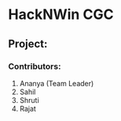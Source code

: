 # HackNWin CGC
## Project:


### Contributors:
1) Ananya (Team Leader)
2) Sahil
3) Shruti
4) Rajat
 
